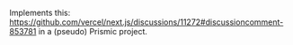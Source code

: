 Implements this: https://github.com/vercel/next.js/discussions/11272#discussioncomment-853781 in a (pseudo) Prismic project.
